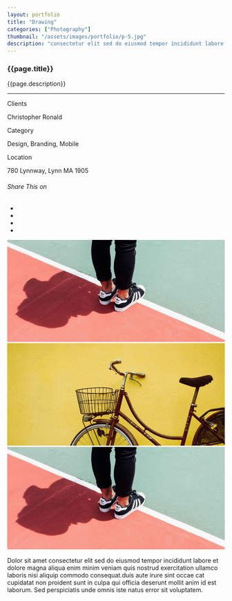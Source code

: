 ```yaml
---
layout: portfolio
title: "Drawing"
categories: ["Photography"]
thumbnail: "/assets/images/portfolio/p-5.jpg"
description: "consectetur elit sed do eiusmod tempor incididunt labore et dolore magna aliqua enim minim veniam quis nostrud exercitation ullamco laboris nisi aliquip commodo consequat.duis aute irure sint occae cat cupidatat"
---
```

<div class="col-lg-8 text-center">
	<h3 class="mb-5 mt-2">{{page.title}}</h3>
	<p>{{page.description}}</p>

<hr class="my-5">
	
<div class="row">
		<div class="col-lg-4 text-center">
			<p class="text-color font-weight-bold mb-2">Clients</p>
			<p>Christopher Ronald</p>
		</div>
		<div class="col-lg-4 text-center">
			<p class="text-color font-weight-bold mb-2">Category</p>
			<p>Design, Branding, Mobile</p>
		</div>
		<div class="col-lg-4 text-center">
			<p class="text-color font-weight-bold mb-2">Location</p>
			<p>780 Lynnway, Lynn MA 1905</p>
		</div>
	</div>

<div class="post-single-share py-4 mt-4 mb-5">
		<h6 class="text-white">Share This on</h6>
		<ul class="list-inline socials-links mb-0">
			<li class="list-inline-item">
				<a href="#" class="active"><i class="ti-facebook"></i></a>
			</li>
			<li class="list-inline-item">
				<a href="#"><i class="ti-twitter"></i></a>
			</li>
			<li class="list-inline-item">
				<a href="#"><i class="ti-vimeo"></i></a>
			</li>
			<li class="list-inline-item">
				<a href="#"><i class="ti-linkedin"></i></a>
			</li>
		</ul>
	</div>
</div>

<div class="col-lg-12 mt-5">
	<div class="carousel slide" id="single-slide">
		<div class="carousel-inner">
			<div class="carousel-item active">
				<img src="/assets/images/portfolio/portfolio-single.jpg" alt="" class="img-fluid">
			</div>
			<div class="carousel-item">
				<img src="/assets/images/blog/blog-single.jpg" alt="" class="img-fluid">
			</div>
			<div class="carousel-item">
				<img src="/assets/images/portfolio/portfolio-single.jpg" alt="" class="img-fluid">
			</div>
		</div>
		 <div class="text-center mt-4">
		 	<a class="control-prev" href="#single-slide" role="button" data-slide="prev">
			    <span class="fa fa-long-arrow-alt-left" aria-hidden="true"></span>
			  </a>
			  <a class="control-next" href="#single-slide" role="button" data-slide="next">
			    <span class="fa fa-long-arrow-alt-right" aria-hidden="true"></span>
			  </a>
		 </div>
	</div>
</div>
<div class="col-lg-8 text-center mt-5">
	<p>Dolor sit amet consectetur elit sed do eiusmod tempor incididunt labore et dolore magna aliqua enim minim veniam quis nostrud exercitation ullamco laboris nisi aliquip commodo consequat.duis aute irure sint occae cat cupidatat non proident sunt in culpa qui officia deserunt mollit anim id est laborum. Sed perspiciatis unde omnis iste natus error sit voluptatem.</p>
</div>													